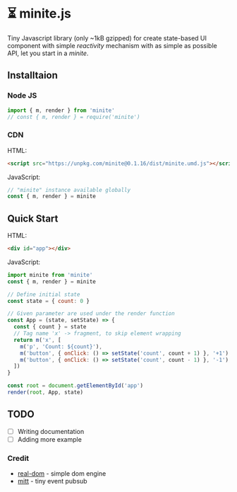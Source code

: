 # ⏳ minite.js

Tiny Javascript library (only ~1kB gzipped) for create state-based UI component with simple *reactivity* mechanism with as simple as possible API, let you start in a *minite*.

## Installtaion

### Node JS

```js
import { m, render } from 'minite'
// const { m, render } = require('minite')
```

### CDN

HTML:
```html
<script src="https://unpkg.com/minite@0.1.16/dist/minite.umd.js"></script>
```

JavaScript:
```js
// "minite" instance available globally
const { m, render } = minite
```

## Quick Start

HTML:
```html
<div id="app"></div>
```

JavaScript:
```js
import minite from 'minite'
const { m, render } = minite

// Define initial state
const state = { count: 0 }

// Given parameter are used under the render function
const App = (state, setState) => {
  const { count } = state
  // Tag name 'x' -> fragment, to skip element wrapping
  return m('x', [
    m('p', 'Count: ${count}'),
    m('button', { onClick: () => setState('count', count + 1) }, '+1'),
    m('button', { onClick: () => setState('count', count - 1) }, '-1'),
  ])
}

const root = document.getElementById('app')
render(root, App, state)
```

## TODO

- [ ] Writing documentation
- [ ] Adding more example

### Credit

- [real-dom](https://github.com/danculley/real-dom) - simple dom engine
- [mitt](https://github.com/developit/mitt) - tiny event pubsub
